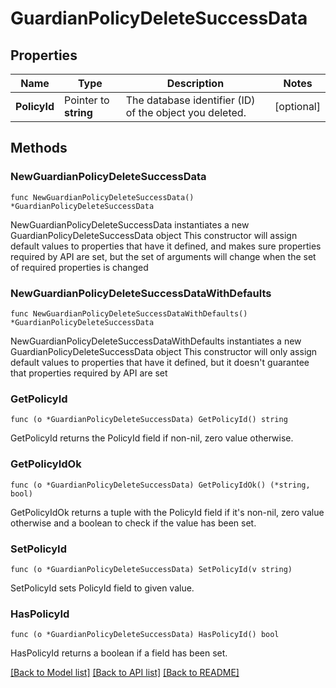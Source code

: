 # GuardianPolicyDeleteSuccessData

## Properties

Name | Type | Description | Notes
------------ | ------------- | ------------- | -------------
**PolicyId** | Pointer to **string** | The database identifier (ID) of the object you deleted. | [optional] 

## Methods

### NewGuardianPolicyDeleteSuccessData

`func NewGuardianPolicyDeleteSuccessData() *GuardianPolicyDeleteSuccessData`

NewGuardianPolicyDeleteSuccessData instantiates a new GuardianPolicyDeleteSuccessData object
This constructor will assign default values to properties that have it defined,
and makes sure properties required by API are set, but the set of arguments
will change when the set of required properties is changed

### NewGuardianPolicyDeleteSuccessDataWithDefaults

`func NewGuardianPolicyDeleteSuccessDataWithDefaults() *GuardianPolicyDeleteSuccessData`

NewGuardianPolicyDeleteSuccessDataWithDefaults instantiates a new GuardianPolicyDeleteSuccessData object
This constructor will only assign default values to properties that have it defined,
but it doesn't guarantee that properties required by API are set

### GetPolicyId

`func (o *GuardianPolicyDeleteSuccessData) GetPolicyId() string`

GetPolicyId returns the PolicyId field if non-nil, zero value otherwise.

### GetPolicyIdOk

`func (o *GuardianPolicyDeleteSuccessData) GetPolicyIdOk() (*string, bool)`

GetPolicyIdOk returns a tuple with the PolicyId field if it's non-nil, zero value otherwise
and a boolean to check if the value has been set.

### SetPolicyId

`func (o *GuardianPolicyDeleteSuccessData) SetPolicyId(v string)`

SetPolicyId sets PolicyId field to given value.

### HasPolicyId

`func (o *GuardianPolicyDeleteSuccessData) HasPolicyId() bool`

HasPolicyId returns a boolean if a field has been set.


[[Back to Model list]](../README.md#documentation-for-models) [[Back to API list]](../README.md#documentation-for-api-endpoints) [[Back to README]](../README.md)


